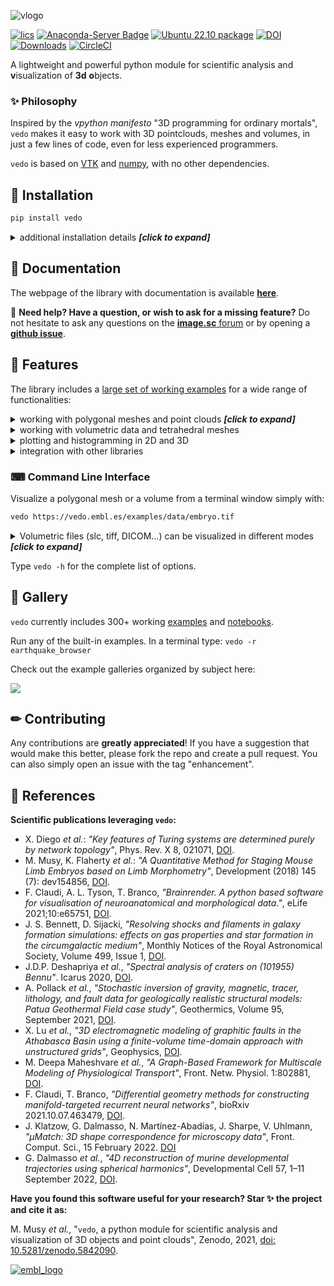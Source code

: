 
![vlogo](https://user-images.githubusercontent.com/32848391/110344277-9bc20700-802d-11eb-8c0d-2e97226a9a32.png)


[![lics](https://img.shields.io/badge/license-MIT-blue.svg)](https://en.wikipedia.org/wiki/MIT_License)
[![Anaconda-Server Badge](https://anaconda.org/conda-forge/vedo/badges/version.svg)](https://anaconda.org/conda-forge/vedo)
[![Ubuntu 22.10 package](https://repology.org/badge/version-for-repo/ubuntu_22_10/vedo.svg)](https://repology.org/project/vedo/versions)
[![DOI](https://zenodo.org/badge/DOI/10.5281/zenodo.5842090.svg)](https://doi.org/10.5281/zenodo.5842090)
[![Downloads](https://pepy.tech/badge/vedo)](https://pepy.tech/project/vedo)
[![CircleCI](https://circleci.com/gh/marcomusy/vedo.svg?style=svg)](https://circleci.com/gh/marcomusy/vedo)


A lightweight and powerful python module
for scientific analysis and **v**isualization of **3d** **o**bjects.<br>


### ✨  Philosophy
Inspired by the *vpython* *manifesto* "3D programming for ordinary mortals",
`vedo` makes it easy to work with 3D pointclouds, meshes and volumes,
in just a few lines of code, even for less experienced programmers.

`vedo` is based on [VTK](https://www.vtk.org/) and [numpy](http://www.numpy.org/),
with no other dependencies.


## 💾  Installation
```bash
pip install vedo
```

<details>
<summary>additional installation details <i><b>[click to expand]</b></i> </summary>

- To install the latest _dev_ version of `vedo`: <br>
`pip install -U git+https://github.com/marcomusy/vedo.git`

- To install from the conda-forge channel: <br>
`conda install -c conda-forge vedo`


</details>


## 📙  Documentation
The webpage of the library with documentation is available [**here**](https://vedo.embl.es).

📌 **Need help? Have a question, or wish to ask for a missing feature?**
Do not hesitate to ask any questions on the [**image.sc** forum](https://forum.image.sc/)
or by opening a [**github issue**](https://github.com/marcomusy/vedo/issues).


## 🎨  Features
The library includes a [large set of working examples](https://github.com/marcomusy/vedo/tree/master/examples)
for a wide range of functionalities:

<details>
<summary>working with polygonal meshes and point clouds <i><b>[click to expand]</b></i> </summary>
<i>

- Import meshes from VTK format, STL, Wavefront OBJ, 3DS, Dolfin-XML, Neutral, GMSH, OFF, PCD (PointCloud),
- Export meshes as ASCII or binary to VTK, STL, OBJ, PLY ... formats.
- Analysis tools like Moving Least Squares, mesh morphing and more..
- Tools to visualize and edit meshes (cutting a mesh with another mesh, slicing, normalizing, moving vertex positions, etc..).
- Split mesh based on surface connectivity. Extract the largest connected area.
- Calculate areas, volumes, center of mass, average sizes etc.
- Calculate vertex and face normals, curvatures, feature edges. Fill mesh holes.
- Subdivide faces of a mesh, increasing the number of vertex points. Mesh simplification.
- Coloring and thresholding of meshes based on associated scalar or vectorial data.
- Point-surface operations: find nearest points, determine if a point lies inside or outside of a mesh.
- Create primitive shapes: spheres, arrows, cubes, torus, ellipsoids...
- Generate glyphs (associate a mesh to every vertex of a source mesh).
- Create animations easily by just setting the position of the displayed objects in the 3D scene. Add trailing lines and shadows to moving objects is supported.
- Straightforward support for multiple sync-ed or independent renderers in  the same window.
- Registration (alignment) of meshes with different techniques.
- Mesh smoothing.
- Delaunay triangulation in 2D and 3D.
- Generate meshes by joining nearby lines in space.
- Find the closest path from one point to another, traveling along the edges of a mesh.
- Find the intersection of a mesh with lines, planes or other meshes.
- Interpolate scalar and vectorial fields with Radial Basis Functions and Thin Plate Splines.
- Add sliders and buttons to interact with the scene and the individual objects.
- Visualization of tensors.
- Analysis of Point Clouds:
- Moving Least Squares smoothing of 2D, 3D and 4D clouds
- Fit lines, planes, spheres and ellipsoids in space
- Identify outliers in a distribution of points
- Decimate a cloud to a uniform distribution.

</i>
</details>

<details>
<summary>working with volumetric data and tetrahedral meshes</summary>
<i>

- Import data from VTK format volumetric TIFF stacks, DICOM, SLC, MHD and more
- Import 2D images as PNG, JPEG, BMP
- Isosurfacing of volumes
- Composite and maximum projection volumetric rendering
- Generate volumetric signed-distance data from an input surface mesh
- Probe volumes with lines and planes
- Generate stream-lines and stream-tubes from vectorial fields
- Slice and crop volumes
- Support for other volumetric structures (structured and grid data)

</i>
</details>

<details>
<summary>plotting and histogramming in 2D and 3D</summary>
<i>

- Polygonal 3D text rendering with Latex-like syntax and unicode characters, with 14 different fonts.
- Fully customizable axis styles
- donut plots and pie charts
- Scatter plots in 2D and 3D
- Surface function plotting
- 1D customizable histograms
- 2D hexagonal histograms
- Polar plots, spherical plots and histogramming
- Draw latex-formatted formulas in the rendering window.
- Quiver, violin, whisker and stream-line plots
- Graphical markers analogous to matplotlib

</i>
</details>

<details>
<summary>integration with other libraries</summary>
<i>

- Integration with the [Qt5](https://www.qt.io/) framework.
- Support for [FEniCS/Dolfin](https://fenicsproject.org/) platform for visualization of PDE/FEM solutions.
- Interoperability with the [trimesh](https://trimsh.org/), [pyvista](https://github.com/pyvista/pyvista) and [pymeshlab](https://github.com/cnr-isti-vclab/PyMeshLab) libraries.
- Export 3D scenes and embed them into a [web page](https://vedo.embl.es/examples/fenics_elasticity.html).
- Embed 3D scenes in *jupyter* notebooks with [K3D](https://github.com/K3D-tools/K3D-jupyter) (can export an interactive 3D-snapshot page [here](https://vedo.embl.es/examples/geo_scene.html)).

</i>
</details>


### ⌨  Command Line Interface
Visualize a polygonal mesh or a volume from a terminal window simply with:
```bash
vedo https://vedo.embl.es/examples/data/embryo.tif
```


<details>
<summary>Volumetric files (slc, tiff, DICOM...) can be visualized in different modes <i><b>[click to expand]</b></i></summary>


|Volume 3D slicing<br>`vedo --slicer embryo.slc`| Ray-casting<br>`vedo -g`| 2D slicing<br>`vedo --slicer2d`| Colorize voxels<br>`vedo --lego`|
|:--------|:-----|:--------|:-----|
| ![slicer](https://user-images.githubusercontent.com/32848391/80292484-50757180-8757-11ea-841f-2c0c5fe2c3b4.jpg)|![isohead](https://user-images.githubusercontent.com/32848391/58336107-5a09a180-7e43-11e9-8c4e-b50e4e95ae71.gif)|![viz_slicer](https://user-images.githubusercontent.com/32848391/90966778-fc955200-e4d6-11ea-8e29-215f7aea3860.png)  |![lego](https://user-images.githubusercontent.com/32848391/56969949-71b47980-6b66-11e9-8251-4bbdb275cb22.jpg) |


</details>


Type `vedo -h` for the complete list of options.<br>

## 🐾  Gallery
`vedo` currently includes 300+ working [examples](https://github.com/marcomusy/vedo/tree/master/examples) and [notebooks](https://github.com/marcomusy/vedo/tree/master/examples/notebooks). <br>

Run any of the built-in examples. In a terminal type: `vedo -r earthquake_browser`

Check out the example galleries organized by subject here:

<a href="https://vedo.embl.es/#gallery" target="_blank">

![](https://user-images.githubusercontent.com/32848391/104370203-d1aba900-551e-11eb-876c-41e0961fcdb5.jpg)

</a>


## ✏  Contributing

Any contributions are **greatly appreciated**!
If you have a suggestion that would make this better, please fork the repo and create a pull request.
You can also simply open an issue with the tag "enhancement".



## 📜  References

**Scientific publications leveraging `vedo`:**

- X. Diego *et al.*:
*"Key features of Turing systems are determined purely by network topology"*,
Phys. Rev. X 8, 021071,
[DOI](https://journals.aps.org/prx/abstract/10.1103/PhysRevX.8.021071).
- M. Musy, K. Flaherty *et al.*:
*"A Quantitative Method for Staging Mouse Limb Embryos based on Limb Morphometry"*,
Development (2018) 145 (7): dev154856,
[DOI](http://dev.biologists.org/content/145/7/dev154856).
- F. Claudi, A. L. Tyson, T. Branco, *"Brainrender. A python based software for visualisation
of neuroanatomical and morphological data."*,
eLife 2021;10:e65751,
[DOI](https://doi.org/10.7554/eLife.65751).
- J. S. Bennett, D. Sijacki,
*"Resolving shocks and filaments in galaxy formation simulations: effects on gas properties and
star formation in the circumgalactic medium"*,
Monthly Notices of the Royal Astronomical Society, Volume 499, Issue 1,
[DOI](https://doi.org/10.1093/mnras/staa2835).
- J.D.P. Deshapriya *et al.*,
*"Spectral analysis of craters on (101955) Bennu"*.
Icarus 2020,
[DOI](https://doi.org/10.1016/j.icarus.2020.114252).
- A. Pollack *et al.*,
*"Stochastic inversion of gravity, magnetic, tracer, lithology, and fault data
for geologically realistic structural models: Patua Geothermal Field case study"*,
Geothermics, Volume 95, September 2021,
[DOI](https://doi.org/10.1016/j.geothermics.2021.102129).
- X. Lu *et al.*,
*"3D electromagnetic modeling of graphitic faults in the Athabasca
 Basin using a finite-volume time-domain approach with unstructured grids"*,
Geophysics,
[DOI](https://doi.org/10.1190/geo2020-0657.1).
- M. Deepa Maheshvare *et al.*,
*"A Graph-Based Framework for Multiscale Modeling of Physiological Transport"*,
Front. Netw. Physiol. 1:802881,
[DOI](https://www.frontiersin.org/articles/10.3389/fnetp.2021.802881/full).
- F. Claudi, T. Branco,
*"Differential geometry methods for constructing manifold-targeted recurrent neural networks"*,
bioRxiv 2021.10.07.463479,
[DOI](https://doi.org/10.1101/2021.10.07.463479).
- J. Klatzow, G. Dalmasso, N. Martínez-Abadías, J. Sharpe, V. Uhlmann,
*"µMatch: 3D shape correspondence for microscopy data"*,
Front. Comput. Sci., 15 February 2022.
[DOI](https://doi.org/10.3389/fcomp.2022.777615)
- G. Dalmasso *et al.*, *"4D reconstruction of murine developmental trajectories using spherical harmonics"*,
Developmental Cell 57, 1–11 September 2022,
[DOI](https://doi.org/10.1016/j.devcel.2022.08.005).

**Have you found this software useful for your research? Star ✨ the project and cite it as:**

M. Musy  <em>et al.</em>,
"<code>vedo</code>, a python module for scientific analysis and visualization of 3D objects and point clouds",
Zenodo, 2021, <a href="https://doi.org/10.5281/zenodo.5842090">doi: 10.5281/zenodo.5842090</a>.


[![embl_logo](https://user-images.githubusercontent.com/32848391/58046204-e9157180-7b44-11e9-81c9-e916cdf9ba84.gif)](https://www.embl.es)


